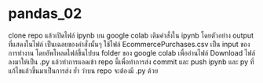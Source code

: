# pandas_02
clone repo แล้วเปิดไฟล์ ipynb บน google colab
เติมคำสั่งใน ipynb โดยตัวอย่าง output ที่แสดงในไฟล์ เป็นเฉลยของคำสั่งนั้นๆ
ใช้ไฟล์ EcommercePurchases.csv เป็น input ของการทำงาน โดยอัพโหลดไฟล์ขึ้นไปบน folder ของ google colab เพื่ออ่านไฟล์
Download ไฟล์ลงมาให้เป็น .py แล้วทำการแอดเข้า repo นี้เพื่อทำการส่ง
commit และ push ipynb และ py ที่แก้ไขแล้วขึ้นมาเป็นการส่ง
ย้ำ ว่าบน repo จะต้องมี .py ด้วย
